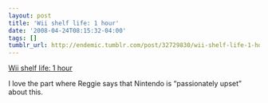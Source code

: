 ```yaml
---
layout: post
title: 'Wii shelf life: 1 hour'
date: '2008-04-24T08:15:32-04:00'
tags: []
tumblr_url: http://endemic.tumblr.com/post/32729830/wii-shelf-life-1-hour
---
```

[Wii shelf life: 1 hour](http://blog.wired.com/games/2008/04/nintendo-averag.html)  

I love the part where Reggie says that Nintendo is “passionately upset” about this.

